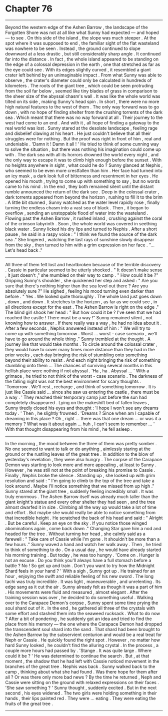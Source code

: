 
# Chapter 76


---

Beyond the western edge of the Ashen Barrow , the landscape of the Forgotten Shore was not at all like what Sunny had expected — and hoped — to see .
On this side of the island , the slope was much steeper . At the spot where it was supposed to end , the familiar sight of the flat wasteland was nowhere to be seen . Instead , the ground continued to slope downward at a less drastic , but still considerably sharp angle .
It continued far into the distance . In fact , the whole island appeared to be standing on the edge of a colossal depression in the earth , one that stretched as far as the eye could see . With its edges slightly curved , it resembled a giant crater left behind by an unimaginable impact .
From what Sunny was able to observe , the crater's diameter could only be calculated in hundreds of kilometers . The roots of the giant tree , which could be seen protruding from the soil far below , seemed like tiny blades of grass in comparison to the sheer size of the abyssal chasm's wall .
It was like the whole world was tilted on its side , making Sunny's head spin .
In short , there were no more high natural features to the west of them . The only way forward was to go down , with no hope of finding shelter from the crushing torrents of the dark sea .
Which meant that there was no way forward at all . Their journey to the west had come to an end .
And with it , all hope of finding a gateway to the real world was lost .
Sunny stared at the desolate landscape , feeling rage and disbelief clawing at his heart . He just couldn't believe that all their struggles were for nothing . But the proof was right in front of him , real and undeniable .
'Damn it ! Damn it all ! '
He tried to think of some cunning way to solve the situation , but there was nothing his imagination could come up with . The dark sea with all its horrors drowned the world every night , and the only way to escape it was to climb high enough before the sunset . With no heights anywhere in sight , what could he do ?
Sunny glanced at Nephis , who seemed to be even more crestfallen than him . Her face had turned into an icy mask , a dark look full of bitterness and resentment in her eyes . He opened his mouth , trying to come up with something to say , but no words came to his mind .
In the end , they both remained silent until the distant rumble announced the return of the dark see .
Deep in the colossal crater , dark torrents appeared from beyond the horizon , rushing to fill it to the brim . A little bit stunned , Sunny watched as the water level rapidly rose , finally turning the endless chasm into a vast sea of black . Then , it began to overflow , sending an unstoppable flood of water into the wasteland . Flowing past the Ashen Barrow , it rushed inland , crushing against the coral of the crimson labyrinth .
Soon , the whole world was covered in seething black water .
Sunny licked his dry lips and turned to Nephis . After a short pause , he said in a raspy voice :
" I think we found the source of the dark sea ."
She lingered , watching the last rays of sunshine slowly disappear from the sky , then turned to him with a grim expression on her face .
"... Let's head back ."
***
All three of them felt lost and heartbroken because of the terrible discovery . Cassie in particular seemed to be utterly shocked .
" It doesn't make sense , it just doesn't ," she mumbled on their way to camp . " How could it be ?"
Gripping Sunny's shoulder , she quickened her step and asked :
" Are you sure that there's nothing higher than the sea level out there ? Are you absolutely sure ?"
He sighed , feeling his mood turning even darker than before .
" Yes . We looked quite thoroughly . The whole land just goes down , down , and down . It stretches to the horizon , as far as we could see , in all directions except for the east . The Ashen Barrow is right on the edge ."
The blind girl shook her head :
" But how could it be ? I've seen that we had reached the castle ! There must be a way !"
Sunny remained silent , not knowing how to answer . If there really was a way , he had no idea about it .
After a few seconds , Nephis answered instead of him :
" We will try to come up with something tomorrow . Worst … worst - case scenario , we'll have to go around the whole thing ."
Sunny trembled at the thought . A journey like that would take months . To circle around the colossal crater , they would have to cover many times more distance than they had in the prior weeks , each day bringing the risk of stumbling onto something beyond their ability to resist .
And each night bringing the risk of something stumbling onto them …
The chances of surviving several months in this hellish place were nothing if not abyssal .
'Ha , ha . Abyssal ... '
With a grimace , he tried to not think of the worst - case scenario . The darkness of the falling night was not the best environment for scary thoughts .
'Tomorrow . We'll rest , recharge , and think of something tomorrow . It is just like Cassie said … since she saw us entering the castle , there must be a way . '
They reached their temporary camp just before the sun had completely disappeared . Lying on the makeshift bed of fallen leaves , Sunny tiredly closed his eyes and thought :
'I hope I won't see any dreams today . '
Then , he slightly frowned .
'Dreams ? Since when am I capable of dreaming in this place ? Oh , right … there was that one dream … or was it a memory ? What was it about again … huh , I can't seem to remember … '
With that thought disappearing from his mind , he fell asleep .
***
In the morning , the mood between the three of them was pretty somber . No one seemed to want to talk or do anything , aimlessly staring at the ground or the rustling leaves of the great tree .
In addition to the blow of yesterday's revelation , they were also hungry . The corpse of the Carapace Demon was starting to look more and more appealing , at least to Sunny . However , he was still not at the point of breaking his promise to Cassie .
Finally , Nephis broke the silence . Standing up , she looked up with grim resolution and said :
" I'm going to climb to the top of the tree and take a look around . Maybe I'll notice something that we missed from up high ."
Sunny stared at the giant tree , suddenly feeling incredibly small . It was truly enormous . The Ashen Barrow itself was already much taller than the giant knight's statue and every other shelter they had seen , and the tree almost dwarfed it in size . Climbing all the way up would take a lot of time and effort .
But maybe she would really be able to notice something from that incredible height .
He scratched the back of his head and said :
" Alright . But be careful . Keep an eye on the sky . If you notice those winged abominations again , come back down ."
Changing Star gave him a nod and headed for the tree . Without turning her head , she calmly said as a farewell :
" Take care of Cassie while I'm gone . It shouldn't be more than a few hours ."
Sunny waved a hand and watch her walk away . Then , he tried to think of something to do .
On a usual day , he would have already started his morning training . But today , he was too hungry .
'Come on . Hunger is not an excuse . Do you think you'll always have a full stomach before a battle ? No ! So get up and train . Don't you want to try how the Midnight Shard feels in your hand ? '
With a sigh , Sunny got up .
He trained for an hour , enjoying the swift and reliable feeling of his new sword . The long tachi was truly incredible . It was light , maneuverable , and unrelenting . Its edge sang as it cut the air . Sunny already felt as though it was a part of him .
His movements were fluid and measured , almost elegant .
After the training session was over , he decided to do something useful .
Walking over to the Carapace Demon's corpse , Sunny spent some time prying the soul shard out of it . In the end , he gathered all three of the crystals with some effort and stashed them into the seaweed rucksack .
What to do now ?
After a bit of pondering , he suddenly got an idea and tried to find the place from his memory — the one where the Carapace Demon had dropped the transcendent soul shard into the sand . That shard had been brought to the Ashen Barrow by the subservient centurion and would be a real treat for Neph or Cassie .
He quickly found the right spot . However , no matter how hard Sunny looked , he couldn't find the alluring crystal . In the process , a couple more hours had passed by .
'Stange . It was quite large . Where could it be ? '
He was determined to continue the search . But , at that moment , the shadow that he had left with Cassie noticed movement in the branches of the great tree .
Nephis was back .
Sunny walked back to the camp , thinking about what she had found . Was there hope for them after all ? Or was there only more bad news ?
By the time he returned , Neph and Cassie were sitting on the ground with relaxed expressions on their faces .
'She saw something ? ' Sunny thought , suddenly excited .
But in the next second , his eyes widened .
The two girls were holding something in their hands , their lips painted red . They were ... eating .
They were eating the fruits of the great tree .

---

